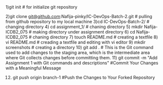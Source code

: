 1)git init # for initialize git repository
 
2)git clone git@github.com:Nafija-pinky/IC-DevOps-Batch-2.git # pulling from github repository to my local machine
3)cd IC-DevOps-Batch-2/ # changing directory 
4) cd assignment_1/ # chaning directory
5) mkdir Nafija-ICDB2_075 # making directory under assignment directory
6) cd Nafija-ICDB2_075 # chaning directory 
7) touch README.md # creating a textfile 
8) vi README.md  # creading a textfile and editing with vi editor 
 9) mkdir screenshots # creating a directory
10) git add . # This is the Git command used to add changes to the staging area, which is the intermediate area where Git collects changes before committing them.
  11) git commit -m "Add Assignment 1 with Git commands and descriptions" #Commit Your Changes with a Meaningful Message 
  
12) git push origin branch-1 #Push the Changes to Your Forked Repository  

